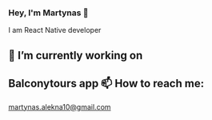 ### Hey, I'm Martynas 👋

I am  React Native developer

🔭 I’m currently working on
------
Balconytours app
📫 How to reach me: 
------
martynas.alekna10@gmail.com
